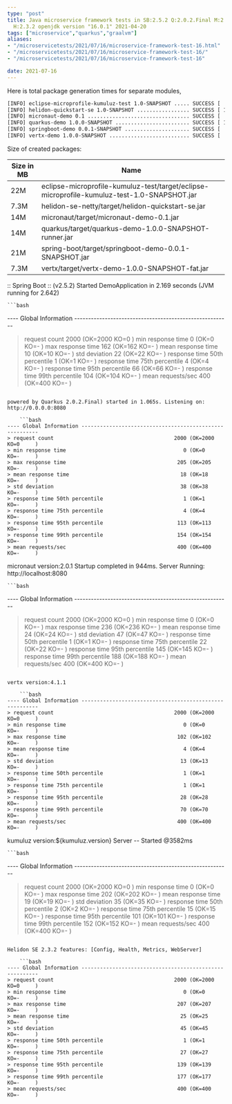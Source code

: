 ```yaml
---
type: "post"
title: Java microservice framework tests in SB:2.5.2 Q:2.0.2.Final M:2.5.9 V:4.1.1
  H:2.3.2 openjdk version "16.0.1" 2021-04-20
tags: ["microservice","quarkus","graalvm"]
aliases:
- "/microservicetests/2021/07/16/microservice-framework-test-16.html"
- "/microservicetests/2021/07/16/microservice-framework-test-16/"
- "/microservicetests/2021/07/16/microservice-framework-test-16"

date: 2021-07-16
---
```

 
Here is total package generation times for separate modules,
```bash
[INFO] eclipse-microprofile-kumuluz-test 1.0-SNAPSHOT ..... SUCCESS [  3.725 s]
[INFO] helidon-quickstart-se 1.0-SNAPSHOT ................. SUCCESS [ 10.691 s]
[INFO] micronaut-demo 0.1 ................................. SUCCESS [  8.054 s]
[INFO] quarkus-demo 1.0.0-SNAPSHOT ........................ SUCCESS [ 15.713 s]
[INFO] springboot-demo 0.0.1-SNAPSHOT ..................... SUCCESS [  7.397 s]
[INFO] vertx-demo 1.0.0-SNAPSHOT .......................... SUCCESS [  4.042 s]
```
Size of created packages:

| Size in MB |  Name |
|------------|-------|
| 22M | eclipse-microprofile-kumuluz-test/target/eclipse-microprofile-kumuluz-test-1.0-SNAPSHOT.jar |
| 7.3M | helidon-se-netty/target/helidon-quickstart-se.jar |
| 14M | micronaut/target/micronaut-demo-0.1.jar |
| 14M | quarkus/target/quarkus-demo-1.0.0-SNAPSHOT-runner.jar |
| 21M | spring-boot/target/springboot-demo-0.0.1-SNAPSHOT.jar |
| 7.3M | vertx/target/vertx-demo-1.0.0-SNAPSHOT-fat.jar |


:: Spring Boot :: (v2.5.2) Started DemoApplication in 2.169 seconds (JVM running for 2.642)

    ```bash
---- Global Information --------------------------------------------------------
> request count                                       2000 (OK=2000   KO=0     )
> min response time                                      0 (OK=0      KO=-     )
> max response time                                    162 (OK=162    KO=-     )
> mean response time                                    10 (OK=10     KO=-     )
> std deviation                                         22 (OK=22     KO=-     )
> response time 50th percentile                          1 (OK=1      KO=-     )
> response time 75th percentile                          4 (OK=4      KO=-     )
> response time 95th percentile                         66 (OK=66     KO=-     )
> response time 99th percentile                        104 (OK=104    KO=-     )
> mean requests/sec                                    400 (OK=400    KO=-     )
```

powered by Quarkus 2.0.2.Final) started in 1.065s. Listening on: http://0.0.0.0:8080

    ```bash
---- Global Information --------------------------------------------------------
> request count                                       2000 (OK=2000   KO=0     )
> min response time                                      0 (OK=0      KO=-     )
> max response time                                    205 (OK=205    KO=-     )
> mean response time                                    18 (OK=18     KO=-     )
> std deviation                                         38 (OK=38     KO=-     )
> response time 50th percentile                          1 (OK=1      KO=-     )
> response time 75th percentile                          4 (OK=4      KO=-     )
> response time 95th percentile                        113 (OK=113    KO=-     )
> response time 99th percentile                        154 (OK=154    KO=-     )
> mean requests/sec                                    400 (OK=400    KO=-     )
```

micronaut version:2.0.1 Startup completed in 944ms. Server Running: http://localhost:8080

    ```bash
---- Global Information --------------------------------------------------------
> request count                                       2000 (OK=2000   KO=0     )
> min response time                                      0 (OK=0      KO=-     )
> max response time                                    236 (OK=236    KO=-     )
> mean response time                                    24 (OK=24     KO=-     )
> std deviation                                         47 (OK=47     KO=-     )
> response time 50th percentile                          1 (OK=1      KO=-     )
> response time 75th percentile                         22 (OK=22     KO=-     )
> response time 95th percentile                        145 (OK=145    KO=-     )
> response time 99th percentile                        188 (OK=188    KO=-     )
> mean requests/sec                                    400 (OK=400    KO=-     )
```

vertx version:4.1.1

    ```bash
---- Global Information --------------------------------------------------------
> request count                                       2000 (OK=2000   KO=0     )
> min response time                                      0 (OK=0      KO=-     )
> max response time                                    102 (OK=102    KO=-     )
> mean response time                                     4 (OK=4      KO=-     )
> std deviation                                         13 (OK=13     KO=-     )
> response time 50th percentile                          1 (OK=1      KO=-     )
> response time 75th percentile                          1 (OK=1      KO=-     )
> response time 95th percentile                         28 (OK=28     KO=-     )
> response time 99th percentile                         70 (OK=70     KO=-     )
> mean requests/sec                                    400 (OK=400    KO=-     )
```

kumuluz version:${kumuluz.version} Server -- Started @3582ms

    ```bash
---- Global Information --------------------------------------------------------
> request count                                       2000 (OK=2000   KO=0     )
> min response time                                      0 (OK=0      KO=-     )
> max response time                                    202 (OK=202    KO=-     )
> mean response time                                    19 (OK=19     KO=-     )
> std deviation                                         35 (OK=35     KO=-     )
> response time 50th percentile                          2 (OK=2      KO=-     )
> response time 75th percentile                         15 (OK=15     KO=-     )
> response time 95th percentile                        101 (OK=101    KO=-     )
> response time 99th percentile                        152 (OK=152    KO=-     )
> mean requests/sec                                    400 (OK=400    KO=-     )
```

Helidon SE 2.3.2 features: [Config, Health, Metrics, WebServer]

    ```bash
---- Global Information --------------------------------------------------------
> request count                                       2000 (OK=2000   KO=0     )
> min response time                                      0 (OK=0      KO=-     )
> max response time                                    207 (OK=207    KO=-     )
> mean response time                                    25 (OK=25     KO=-     )
> std deviation                                         45 (OK=45     KO=-     )
> response time 50th percentile                          1 (OK=1      KO=-     )
> response time 75th percentile                         27 (OK=27     KO=-     )
> response time 95th percentile                        139 (OK=139    KO=-     )
> response time 99th percentile                        177 (OK=177    KO=-     )
> mean requests/sec                                    400 (OK=400    KO=-     )
```
